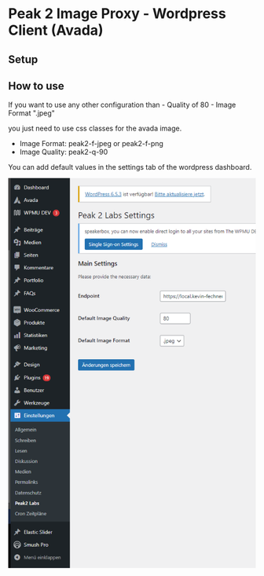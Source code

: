# Peak 2 Image Proxy - Wordpress Client (Avada)

## Setup

## How to use
If you want to use any other configuration than 
    - Quality of 80
    - Image Format ".jpeg"

you just need to use css classes for the avada image.
- Image Format: peak2-f-jpeg or peak2-f-png
- Image Quality: peak2-q-90


You can add default values in the settings tab of the wordpress dashboard.

![image info](./Dashboard.PNG)